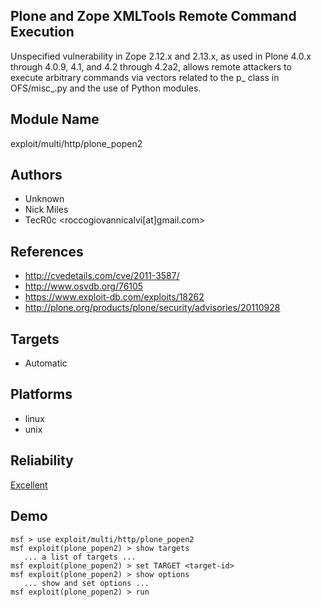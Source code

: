 ## Plone and Zope XMLTools Remote Command Execution

Unspecified vulnerability in Zope 2.12.x and 2.13.x, as used 
in Plone 4.0.x through 4.0.9, 4.1, and 4.2 through 4.2a2, 
allows remote attackers to execute arbitrary commands via 
vectors related to the p_ class in OFS/misc_.py and the use 
of Python modules.


## Module Name
exploit/multi/http/plone_popen2

## Authors
* Unknown
* Nick Miles
* TecR0c <roccogiovannicalvi[at]gmail.com>


## References
* http://cvedetails.com/cve/2011-3587/
* http://www.osvdb.org/76105
* https://www.exploit-db.com/exploits/18262
* http://plone.org/products/plone/security/advisories/20110928



## Targets
* Automatic


## Platforms
* linux
* unix

## Reliability
[Excellent](https://github.com/rapid7/metasploit-framework/wiki/Exploit-Ranking)

## Demo

```
msf > use exploit/multi/http/plone_popen2
msf exploit(plone_popen2) > show targets
   ... a list of targets ...
msf exploit(plone_popen2) > set TARGET <target-id>
msf exploit(plone_popen2) > show options
   ... show and set options ...
msf exploit(plone_popen2) > run
```
    
    